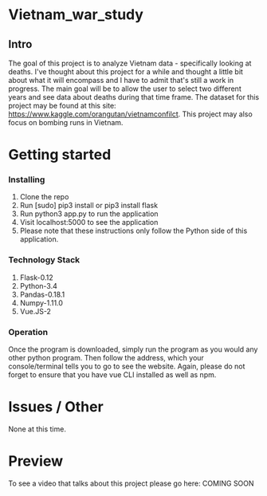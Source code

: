 # Vietnam_war_study
## Intro

The goal of this project is to analyze Vietnam data - specifically looking at deaths.
I've thought about this project for a while and thought a little bit about what it will
encompass and I have to admit that's still a work in progress. The main goal will
be to allow the user to select two different years and see data about deaths during
that time frame. The dataset for this project may be found at this site: https://www.kaggle.com/orangutan/vietnamconfilct. This project may also focus on bombing runs in Vietnam.

# Getting started
### Installing

1. Clone the repo
2. Run [sudo] pip3 install or pip3 install flask
3. Run python3 app.py to run the application
4. Visit localhost:5000 to see the application
5. Please note that these instructions only follow the Python side of this application.


### Technology Stack

1. Flask-0.12
2. Python-3.4
3. Pandas-0.18.1
4. Numpy-1.11.0
5. Vue.JS-2

### Operation

Once the program is downloaded, simply run the program as you would any other python program.
Then follow the address, which your console/terminal tells you to go to see the
website. Again, please do not forget to ensure that you have vue CLI installed
as well as npm.

# Issues / Other

None at this time.

# Preview

To see a video that talks about this project please go here: COMING SOON
